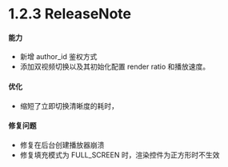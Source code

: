 # 1.2.3 ReleaseNote

#### 能力

- 新增 author_id 鉴权方式
- 添加双视频切换以及其初始化配置 render ratio 和播放速度。

#### 优化

- 缩短了立即切换清晰度的耗时，


#### 修复问题

- 修复在后台创建播放器崩溃
- 修复填充模式为 FULL_SCREEN 时，渲染控件为正方形时不生效




